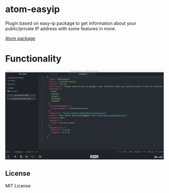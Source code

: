 # atom-easyip

Plugin based on easy-ip package to get information about your public/private IP address with some features in more.

[Atom package](https://atom.io/packages/atom-easyip)


# Functionality

![](https://github.com/PaulRosset/atom-easyip/blob/master/easy-ip.gif)

## License

MIT License
